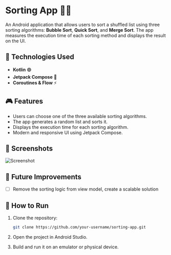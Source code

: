 # Sorting App 📱🚀

An Android application that allows users to sort a shuffled list using three sorting algorithms: **Bubble Sort**, **Quick Sort**, and **Merge Sort**. The app measures the execution time of each sorting method and displays the result on the UI.

## 📌 Technologies Used

- **Kotlin** 🟣
- **Jetpack Compose** 🎨
- **Coroutines & Flow** ⚡

## 🎮 Features

- Users can choose one of the three available sorting algorithms.
- The app generates a random list and sorts it.
- Displays the execution time for each sorting algorithm.
- Modern and responsive UI using Jetpack Compose.

## 📸 Screenshots

<img alt="Screenshot" src="./screenshots/scs1.gif"/>


## 🚀 Future Improvements

- [ ] Remove the sorting logic from view model, create a scalable solution

## 📂 How to Run

1. Clone the repository:
   ```sh
   git clone https://github.com/your-username/sorting-app.git

2. Open the project in Android Studio.

3. Build and run it on an emulator or physical device.